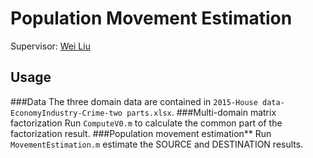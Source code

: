 # Population Movement Estimation
Supervisor: [Wei Liu](https://www.uts.edu.au/staff/wei.liu)


## Usage
###Data 
The three domain data are contained in ```2015-House data-EconomyIndustry-Crime-two parts.xlsx```.
###Multi-domain matrix factorization
Run ```ComputeV0.m``` to calculate the common part of the factorization result.
###Population movement estimation** 
Run ```MovementEstimation.m``` estimate the SOURCE and DESTINATION results.
